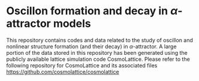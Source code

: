# Oscillon formation and decay in $\alpha$-attractor models
This repository contains codes and data related to the study of oscillon and nonlinear structure formation (and their decay) in $\alpha$-attractor. A large portion of the data stored in this repository has been generated using the publicly available lattice simulation code CosmoLattice. Please refer to the following repository for CosmoLattice and its associated files\
https://github.com/cosmolattice/cosmolattice
